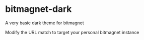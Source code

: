 # bitmagnet-dark

A very basic dark theme for bitmagnet

Modify the URL match to target your personal bitmagnet instance
